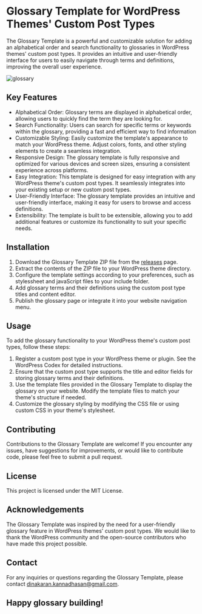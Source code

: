 # Glossary Template for WordPress Themes' Custom Post Types
The Glossary Template is a powerful and customizable solution for adding an alphabetical order and search functionality to glossaries in WordPress themes' custom post types. It provides an intuitive and user-friendly interface for users to easily navigate through terms and definitions, improving the overall user experience.


![glossary](https://github.com/dina-the-developer/glossary-template-for-custom-post-type/assets/116714955/98bc254a-38d1-4a30-828e-38cb9d31acba)


## Key Features
- Alphabetical Order: Glossary terms are displayed in alphabetical order, allowing users to quickly find the term they are looking for.
- Search Functionality: Users can search for specific terms or keywords within the glossary, providing a fast and efficient way to find information
- Customizable Styling: Easily customize the template's appearance to match your WordPress theme. Adjust colors, fonts, and other styling elements to create a seamless integration.
- Responsive Design: The glossary template is fully responsive and optimized for various devices and screen sizes, ensuring a consistent experience across platforms.
- Easy Integration: This template is designed for easy integration with any WordPress theme's custom post types. It seamlessly integrates into your existing setup or new custom post types.
- User-Friendly Interface: The glossary template provides an intuitive and user-friendly interface, making it easy for users to browse and access definitions.
- Extensibility: The template is built to be extensible, allowing you to add additional features or customize its functionality to suit your specific needs.

## Installation
1. Download the Glossary Template ZIP file from the [releases](https://github.com/dina-the-developer/glossary-template-for-custom-post-type) page.
2. Extract the contents of the ZIP file to your WordPress theme directory.
3. Configure the template settings according to your preferences, such as stylessheet and javaScript files to your include folder.
4. Add glossary terms and their definitions using the custom post type titles and content editor.
5. Publish the glossary page or integrate it into your website navigation menu.

## Usage
To add the glossary functionality to your WordPress theme's custom post types, follow these steps:
1. Register a custom post type in your WordPress theme or plugin. See the WordPress Codex for detailed instructions.
2. Ensure that the custom post type supports the title and editor fields for storing glossary terms and their definitions.
3. Use the template files provided in the Glossary Template to display the glossary on your website. Modify the template files to match your theme's structure if needed.
4. Customize the glossary styling by modifying the CSS file or using custom CSS in your theme's stylesheet.

## Contributing

Contributions to the Glossary Template are welcome! If you encounter any issues, have suggestions for improvements, or would like to contribute code, please feel free to submit a pull request.

## License
This project is licensed under the MIT License.

## Acknowledgements
The Glossary Template was inspired by the need for a user-friendly glossary feature in WordPress themes' custom post types. We would like to thank the WordPress community and the open-source contributors who have made this project possible.

## Contact
For any inquiries or questions regarding the Glossary Template, please contact dinakaran.kannadhasan@gmail.com.

## Happy glossary building!
